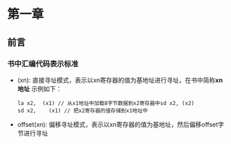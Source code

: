 # 第一章

## 前言

### 书中汇编代码表示标准

* (xn): 直接寻址模式，表示以xn寄存器的值为基地址进行寻址，在书中简称**xn地址** 示例如下：

  ```
  la x2,  (x1) // 从x1地址中加载8字节数据到x2寄存器中sd x2, (x2) 
  sd x2,	(x1) // 把x2寄存器的值存储到x1地址中
  ```
* offset(xn): 偏移寻址模式，表示以xn寄存器的值为基地址，然后偏移offset字节进行寻址

  ```

  ```
